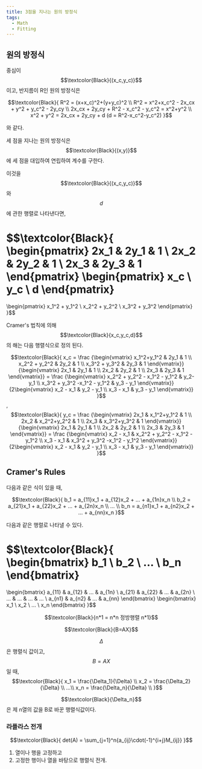 ```yaml
---
title: 3점을 지나는 원의 방정식
tags:
  - Math
  - Fitting
---
```


## 원의 방정식

중심이 
$$\textcolor{Black}{(x_c,y_c)}$$
이고, 반지름이 R인 원의 방정식은

$$\textcolor{Black}{
  R^2 = (x+x_c)^2+(y+y_c)^2 \\
  R^2 = x^2+x_c^2 - 2x_cx + y^2 + y_c^2 - 2y_cy \\
  2x_cx + 2y_cy + R^2 - x_c^2 - y_c^2 = x^2+y^2 \\
  x^2 + y^2 = 2x_cx + 2y_cy + d (d = R^2-x_c^2-y_c^2)
}$$

와 같다.

세 점을 지나는 원의 방정식은 $$\textcolor{Black}{(x,y)}$$에 세 점을 대입하여 연립하여 계수를 구한다.

이것을 $$\textcolor{Black}{(x_c,y_c)}$$와 $${d}$$에 관한 행렬로 나타낸다면,

$$\textcolor{Black}{
  \begin{pmatrix} 2x_1 & 2y_1 & 1 \\ 2x_2 & 2y_2 & 1 \\ 2x_3 & 2y_3 & 1 \end{pmatrix}
  \begin{pmatrix} x_c \\ y_c \\ d \end{pmatrix}
  =
  \begin{pmatrix} x_1^2 + y_1^2 \\ x_2^2 + y_2^2 \\ x_3^2 + y_3^2 \end{pmatrix}
}$$

Cramer's 법칙에 의해 $$\textcolor{Black}{x_c,y_c,d}$$ 의 해는 다음 행렬식으로 정의 된다.

$$\textcolor{Black}{
  x_c = \frac
  {\begin{vmatrix} x_1^2+y_1^2 & 2y_1 & 1 \\ x_2^2 + y_2^2 & 2y_2 & 1 \\ x_3^2 + y_3^2 & 2y_3 & 1 \end{vmatrix}}
  {\begin{vmatrix} 2x_1 & 2y_1 & 1 \\ 2x_2 & 2y_2 & 1 \\ 2x_3 & 2y_3 & 1 \end{vmatrix}}
  = \frac
  {\begin{vmatrix} x_2^2 + y_2^2 - x_1^2 - y_1^2 & y_2-y_1 \\ x_3^2 + y_3^2 -x_1^2 - y_1^2 & y_3 - y_1 \end{vmatrix}}
  {2\begin{vmatrix} x_2 - x_1 & y_2 - y_1 \\ x_3 - x_1 & y_3 - y_1 \end{vmatrix}}
}$$
,
$$\textcolor{Black}{
  y_c = \frac
  {\begin{vmatrix} 2x_1 & x_1^2+y_1^2 & 1 \\ 2x_2 & x_2^2+y_2^2 & 1 \\ 2x_3 & x_3^2+y_3^2 & 1 \end{vmatrix}}
  {\begin{vmatrix} 2x_1 & 2y_1 & 1 \\ 2x_2 & 2y_2 & 1 \\ 2x_3 & 2y_3 & 1 \end{vmatrix}}
  = \frac
  {\begin{vmatrix} x_2 - x_1 & x_2^2 + y_2^2 - x_1^2 - y_1^2 \\ x_3 - x_1 & x_3^2 + y_3^2 -x_1^2 - y_1^2 \end{vmatrix}}
  {2\begin{vmatrix} x_2 - x_1 & y_2 - y_1 \\ x_3 - x_1 & y_3 - y_1 \end{vmatrix}}
}$$

## Cramer's Rules

다음과 같은 식이 있을 때,

$$\textcolor{Black}{
  b_1 = a_{11}x_1 + a_{12}x_2 + ... + a_{1n}x_n \\
  b_2 = a_{21}x_1 + a_{22}x_2 + ... + a_{2n}x_n \\
  ... \\
  b_n = a_{n1}x_1 + a_{n2}x_2 + ... + a_{nn}x_n
}$$

다음과 같은 행렬로 나타낼 수 있다.

$$\textcolor{Black}{
  \begin{bmatrix} b_1 \\ b_2 \\ ... \\ b_n \end{bmatrix}
  =
  \begin{bmatrix} 
  a_{11} & a_{12} & ... & a_{1n} \\
  a_{21} & a_{22} & ... & a_{2n} \\
  ... & ... & ... & ... \\
  a_{n1} & a_{n2} & ... & a_{nn}
   \end{bmatrix}
   \begin{bmatrix} x_1 \\ x_2 \\ ... \\ x_n \end{bmatrix}
}$$

$$\textcolor{Black}{n*1 = n*n 정방행렬  n*1}$$

$$\textcolor{Black}{B=AX}$$

$${\Delta}$$ 은 행렬식 값이고, $${B=AX}$$ 일 때,
$$\textcolor{Black}{
  x_1 = \frac{\Delta_1}{\Delta} \\
  x_2 = \frac{\Delta_2}{\Delta} \\
  ...\\
  x_n = \frac{\Delta_n}{\Delta} \\
}$$

$$\textcolor{Black}{\Delta_n}$$ 은 제 n열의 값을 B로 바꾼 행렬식값이다.


### 라플라스 전개
$$\textcolor{Black}{
  det(A) = \sum_{j=1}^n{a_{ij}\cdot(-1)^{i+j}M_{ij}}
}$$

1. 열이나 행을 고정하고
2. 고정한 행이나 열을 바탕으로 행렬식 전개.